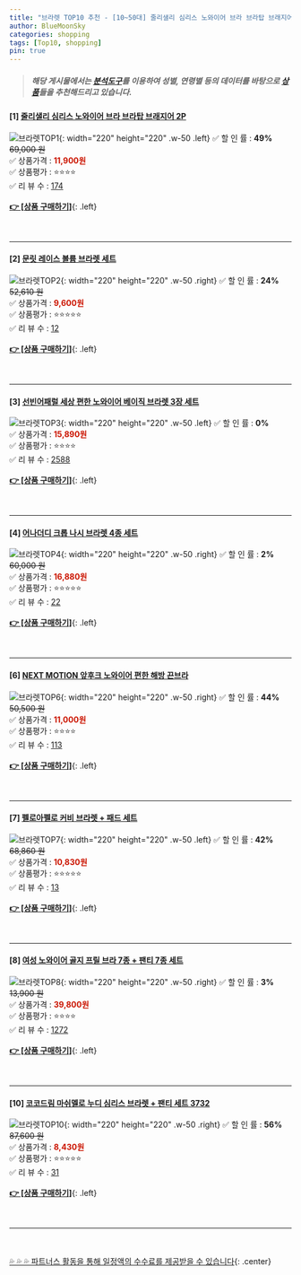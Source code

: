 ```yaml
---
title: "브라렛 TOP10 추천 - [10~50대] 줄리샐리 심리스 노와이어 브라 브라탑 브래지어 2P"
author: BlueMoonSky
categories: shopping
tags: [Top10, shopping]
pin: true
---
```


> ##### 해당 게시물에서는 [**분석도구**](https://itemscout.io/)를 이용하여 **성별**, **연령별** 등의 데이터를 바탕으로 [**상품**](https://link.coupang.com/a/baae76)들을 추천해드리고 있습니다.

#### [1] [줄리샐리 심리스 노와이어 브라 브라탑 브래지어 2P](https://link.coupang.com/re/AFFSDP?lptag=AF5964186&subid=bluemoonsky6999&pageKey=7410984884&traceid=V0-153&itemId=19201794204&vendorItemId=86319474677)
![브라렛TOP1](https://thumbnail9.coupangcdn.com/thumbnails/remote/230x230ex/image/vendor_inventory/8d54/4f73e890b197b9cfdb811e2b20ace622bf5f377d40f572ff82e91ead966a.jpg){: width="220" height="220" .w-50 .left}
✅ 할 인 률 : **49%** ~~<del class="base-price"> 69,000  </del>원~~<br>
✅ 상품가격 : <span style="color:#cb1400"> **11,900원** </span><br>
✅ 상품평가 : ⭐⭐⭐⭐<br>
✅ 리 뷰 수 : [174](https://link.coupang.com/re/AFFSDP?lptag=AF5964186&subid=bluemoonsky6999&pageKey=7410984884&traceid=V0-153&itemId=19201794204&vendorItemId=86319474677)<br>
<br>
[**👉  [상품 구매하기]**](https://link.coupang.com/re/AFFSDP?lptag=AF5964186&subid=bluemoonsky6999&pageKey=7410984884&traceid=V0-153&itemId=19201794204&vendorItemId=86319474677){: .left}
<br>
<br>
<br>

***

#### [2] [문릿 레이스 볼륨 브라렛 세트](https://link.coupang.com/re/AFFSDP?lptag=AF5964186&subid=bluemoonsky6999&pageKey=6210822541&traceid=V0-153&itemId=12379235388&vendorItemId=79835022518)
![브라렛TOP2](https://thumbnail6.coupangcdn.com/thumbnails/remote/230x230ex/image/retail/images/2021/12/15/11/2/80b965c5-245d-4100-bb7e-91d34f671473.jpg){: width="220" height="220" .w-50 .right}
✅ 할 인 률 : **24%** ~~<del class="base-price"> 52,610  </del>원~~<br>
✅ 상품가격 : <span style="color:#cb1400"> **9,600원** </span><br>
✅ 상품평가 : ⭐⭐⭐⭐⭐<br>
✅ 리 뷰 수 : [12](https://link.coupang.com/re/AFFSDP?lptag=AF5964186&subid=bluemoonsky6999&pageKey=6210822541&traceid=V0-153&itemId=12379235388&vendorItemId=79835022518)<br>
<br>
[**👉  [상품 구매하기]**](https://link.coupang.com/re/AFFSDP?lptag=AF5964186&subid=bluemoonsky6999&pageKey=6210822541&traceid=V0-153&itemId=12379235388&vendorItemId=79835022518){: .left}
<br>
<br>
<br>

***

#### [3] [선빈어패럴 세상 편한 노와이어 베이직 브라렛 3장 세트](https://link.coupang.com/re/AFFSDP?lptag=AF5964186&subid=bluemoonsky6999&pageKey=6520667006&traceid=V0-153&itemId=14445304340&vendorItemId=81688874810)
![브라렛TOP3](https://thumbnail9.coupangcdn.com/thumbnails/remote/230x230ex/image/vendor_inventory/51c8/7fd539c5614484f6d654f21c96188f28ba96d39adedb3bde8c8f01ccbc0a.jpg){: width="220" height="220" .w-50 .left}
✅ 할 인 률 : **0%** <br>
✅ 상품가격 : <span style="color:#cb1400"> **15,890원** </span><br>
✅ 상품평가 : ⭐⭐⭐⭐<br>
✅ 리 뷰 수 : [2588](https://link.coupang.com/re/AFFSDP?lptag=AF5964186&subid=bluemoonsky6999&pageKey=6520667006&traceid=V0-153&itemId=14445304340&vendorItemId=81688874810)<br>
<br>
[**👉  [상품 구매하기]**](https://link.coupang.com/re/AFFSDP?lptag=AF5964186&subid=bluemoonsky6999&pageKey=6520667006&traceid=V0-153&itemId=14445304340&vendorItemId=81688874810){: .left}
<br>
<br>
<br>

***

#### [4] [어나더디 크롭 나시 브라렛 4종 세트](https://link.coupang.com/re/AFFSDP?lptag=AF5964186&subid=bluemoonsky6999&pageKey=4316856581&traceid=V0-153&itemId=17897476991&vendorItemId=85060329327)
![브라렛TOP4](https://thumbnail9.coupangcdn.com/thumbnails/remote/230x230ex/image/rs_quotation_api/dzw0vwv7/624d3d4dd8674c0587f5b9f57f5579da.jpg){: width="220" height="220" .w-50 .right}
✅ 할 인 률 : **2%** ~~<del class="base-price"> 60,000  </del>원~~<br>
✅ 상품가격 : <span style="color:#cb1400"> **16,880원** </span><br>
✅ 상품평가 : ⭐⭐⭐⭐⭐<br>
✅ 리 뷰 수 : [22](https://link.coupang.com/re/AFFSDP?lptag=AF5964186&subid=bluemoonsky6999&pageKey=4316856581&traceid=V0-153&itemId=17897476991&vendorItemId=85060329327)<br>
<br>
[**👉  [상품 구매하기]**](https://link.coupang.com/re/AFFSDP?lptag=AF5964186&subid=bluemoonsky6999&pageKey=4316856581&traceid=V0-153&itemId=17897476991&vendorItemId=85060329327){: .left}
<br>
<br>
<br>

***

#### [6] [NEXT MOTION 앞후크 노와이어 편한 해방 끈브라](https://link.coupang.com/re/AFFSDP?lptag=AF5964186&subid=bluemoonsky6999&pageKey=6900163710&traceid=V0-153&itemId=16592801620&vendorItemId=83778052939)
![브라렛TOP6](https://thumbnail7.coupangcdn.com/thumbnails/remote/230x230ex/image/vendor_inventory/7b61/18a1e8d985e4fc4913809777eb2edf3acf3f723fbcac81215c22ff9887a0.jpg){: width="220" height="220" .w-50 .right}
✅ 할 인 률 : **44%** ~~<del class="base-price"> 50,500  </del>원~~<br>
✅ 상품가격 : <span style="color:#cb1400"> **11,000원** </span><br>
✅ 상품평가 : ⭐⭐⭐⭐<br>
✅ 리 뷰 수 : [113](https://link.coupang.com/re/AFFSDP?lptag=AF5964186&subid=bluemoonsky6999&pageKey=6900163710&traceid=V0-153&itemId=16592801620&vendorItemId=83778052939)<br>
<br>
[**👉  [상품 구매하기]**](https://link.coupang.com/re/AFFSDP?lptag=AF5964186&subid=bluemoonsky6999&pageKey=6900163710&traceid=V0-153&itemId=16592801620&vendorItemId=83778052939){: .left}
<br>
<br>
<br>

***

#### [7] [펠로아펠로 커비 브라렛 + 패드 세트](https://link.coupang.com/re/AFFSDP?lptag=AF5964186&subid=bluemoonsky6999&pageKey=6300109840&traceid=V0-153&itemId=13021925596&vendorItemId=80284930563)
![브라렛TOP7](https://thumbnail6.coupangcdn.com/thumbnails/remote/230x230ex/image/rs_quotation_api/chan53o8/8b8ed8bb959f4cea903ad95077705aa9.jpg){: width="220" height="220" .w-50 .left}
✅ 할 인 률 : **42%** ~~<del class="base-price"> 68,860  </del>원~~<br>
✅ 상품가격 : <span style="color:#cb1400"> **10,830원** </span><br>
✅ 상품평가 : ⭐⭐⭐⭐⭐<br>
✅ 리 뷰 수 : [13](https://link.coupang.com/re/AFFSDP?lptag=AF5964186&subid=bluemoonsky6999&pageKey=6300109840&traceid=V0-153&itemId=13021925596&vendorItemId=80284930563)<br>
<br>
[**👉  [상품 구매하기]**](https://link.coupang.com/re/AFFSDP?lptag=AF5964186&subid=bluemoonsky6999&pageKey=6300109840&traceid=V0-153&itemId=13021925596&vendorItemId=80284930563){: .left}
<br>
<br>
<br>

***

#### [8] [여성 노와이어 골지 프릴 브라 7종 + 팬티 7종 세트](https://link.coupang.com/re/AFFSDP?lptag=AF5964186&subid=bluemoonsky6999&pageKey=7358428627&traceid=V0-153&itemId=18952414879&vendorItemId=86078621108)
![브라렛TOP8](https://thumbnail10.coupangcdn.com/thumbnails/remote/230x230ex/image/vendor_inventory/8197/6b5be7ba56d27f9a81628c40123e1345293f290dc280e7589d2f24366eb9.jpg){: width="220" height="220" .w-50 .right}
✅ 할 인 률 : **3%** ~~<del class="base-price"> 13,900  </del>원~~<br>
✅ 상품가격 : <span style="color:#cb1400"> **39,800원** </span><br>
✅ 상품평가 : ⭐⭐⭐⭐<br>
✅ 리 뷰 수 : [1272](https://link.coupang.com/re/AFFSDP?lptag=AF5964186&subid=bluemoonsky6999&pageKey=7358428627&traceid=V0-153&itemId=18952414879&vendorItemId=86078621108)<br>
<br>
[**👉  [상품 구매하기]**](https://link.coupang.com/re/AFFSDP?lptag=AF5964186&subid=bluemoonsky6999&pageKey=7358428627&traceid=V0-153&itemId=18952414879&vendorItemId=86078621108){: .left}
<br>
<br>
<br>

***

#### [10] [코코드림 마쉬멜로 누디 심리스 브라렛 + 팬티 세트 3732](https://link.coupang.com/re/AFFSDP?lptag=AF5964186&subid=bluemoonsky6999&pageKey=5048430899&traceid=V0-153&itemId=6805997314&vendorItemId=74098676174)
![브라렛TOP10](https://thumbnail10.coupangcdn.com/thumbnails/remote/230x230ex/image/rs_quotation_api/rytqqa0p/5f66c4953a7a4916bab60125c1c4a69c.jpg){: width="220" height="220" .w-50 .right}
✅ 할 인 률 : **56%** ~~<del class="base-price"> 87,600  </del>원~~<br>
✅ 상품가격 : <span style="color:#cb1400"> **8,430원** </span><br>
✅ 상품평가 : ⭐⭐⭐⭐⭐<br>
✅ 리 뷰 수 : [31](https://link.coupang.com/re/AFFSDP?lptag=AF5964186&subid=bluemoonsky6999&pageKey=5048430899&traceid=V0-153&itemId=6805997314&vendorItemId=74098676174)<br>
<br>
[**👉  [상품 구매하기]**](https://link.coupang.com/re/AFFSDP?lptag=AF5964186&subid=bluemoonsky6999&pageKey=5048430899&traceid=V0-153&itemId=6805997314&vendorItemId=74098676174){: .left}
<br>
<br>
<br>

***
<br><br>[💦 💦 💦 파트너스 활동을 통해 일정액의 수수료를 제공받을 수 있습니다](https://link.coupang.com/a/baae76){: .center}
